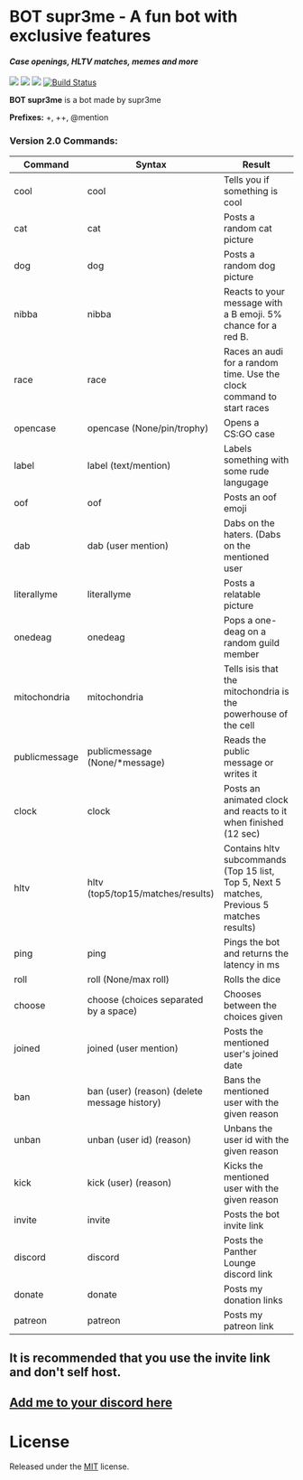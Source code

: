 
# BOT supr3me - A fun bot with exclusive features
#### *Case openings, HLTV matches, memes and more*
[<img src="https://img.shields.io/badge/Support-me!-orange.svg">](https://www.patreon.com/supr3me)  [<img src="https://img.shields.io/badge/discord-py@rewrite-blue.svg">](https://github.com/Rapptz/discord.py) [<img src="https://discordapp.com/api/guilds/331892870367805440/widget.png?style=shield">](https://discord.gg/FMn43Qq) [![Build Status](https://img.shields.io/badge/version-2.0-blue.svg)](https://github.com/supr3meofficial/BOT_supr3me/releases/tag/2.0)

**BOT supr3me** is a bot made by supr3me

**Prefixes:** +, ++, @mention


### Version 2.0 Commands:
|Command  |Syntax|Result                                                       |
|---------|------|-------------------------------------------------------------|
| cool    |cool  |Tells you if something is cool                               |
| cat     |cat   |Posts a random cat picture                                   |
| dog     |dog   |Posts a random dog picture                                   |
| nibba   |nibba |Reacts to your message with a B emoji. 5% chance for a red B.|     
| race    |race  |Races an audi for a random time. Use the clock command to start races|
| opencase|opencase (None/pin/trophy)|Opens a CS:GO case                       |
| label   |label (text/mention)|Labels something with some rude langugage      |
| oof     |oof   |Posts an oof emoji                                           |
| dab     |dab (user mention)|Dabs on the haters. (Dabs on the mentioned user  |
| literallyme|literallyme|Posts a relatable picture                            |
| onedeag |onedeag | Pops a one-deag on a random guild member                  |
| mitochondria|mitochondria|Tells isis that the mitochondria is the powerhouse of the cell|
| publicmessage|publicmessage (None/*message)|Reads the public message or writes it|
| clock   |clock |Posts an  animated clock and reacts to it when finished (12 sec)|
| hltv    |hltv (top5/top15/matches/results)|Contains hltv subcommands (Top 15 list, Top 5, Next 5 matches, Previous 5 matches results)|
| ping    |ping  |Pings the bot and returns the latency in ms                  |
| roll    |roll (None/max roll)| Rolls the dice                                |
| choose  |choose (choices separated by a space)| Chooses between the choices given|
| joined  |joined (user mention)| Posts the mentioned user's joined date       |
| ban     |ban (user) (reason) (delete message history)| Bans the mentioned user with the given reason  |
| unban   |unban (user id) (reason)| Unbans the user id with the given reason  |
| kick    |kick (user) (reason)| Kicks the mentioned user with the given reason|
| invite  |invite| Posts the bot invite link                                   |
| discord |discord| Posts the Panther Lounge discord link                      |
| donate  |donate| Posts my donation links                                     |
| patreon |patreon| Posts my patreon link                                      |
 

## It is recommended that you use the invite link and don't self host.
## [Add me to your discord here](https://discordapp.com/oauth2/authorize?&client_id=331818798015315970&scope=bot&permissions=8)

# License

Released under the [MIT](LICENSE) license.

